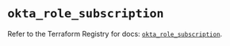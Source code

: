 # `okta_role_subscription`

Refer to the Terraform Registry for docs: [`okta_role_subscription`](https://registry.terraform.io/providers/okta/okta/4.15.0/docs/resources/role_subscription).
